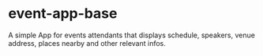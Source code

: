 event-app-base
==============

A simple App for events attendants that displays schedule, speakers, venue address, places nearby and other relevant infos.
